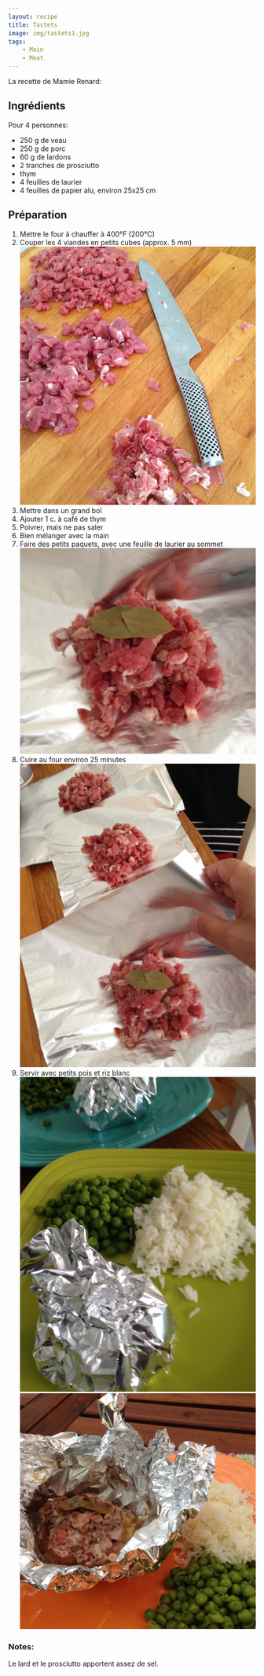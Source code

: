 ```yaml
---
layout: recipe
title: Tastets
image: img/tastets1.jpg  
tags:
    - Main
    - Meat
---
```

La recette de Mamie Renard:

## Ingrédients
Pour 4 personnes:  
* 250 g de veau  
* 250 g de porc  
* 60 g de lardons  
* 2 tranches de prosciutto  
* thym  
* 4 feuilles de laurier  
* 4 feuilles de papier alu, environ 25x25 cm  

## Préparation
1. Mettre le four à chauffer à 400&deg;F (200&deg;C)
2. Couper les 4 viandes en petits cubes (approx. 5 mm)  
![image2](img/tastets2.jpg)
2. Mettre dans un grand bol
3. Ajouter 1 c. à café de thym
2. Poivrer, mais ne pas saler
5. Bien mélanger avec la main
6. Faire des petits paquets, avec une feuille de laurier au sommet  
![image3](img/tastets3.jpg)
7. Cuire au four environ 25 minutes
![image6](img/tastets6.jpg)
8. Servir avec petits pois et riz blanc  
![image4](img/tastets4.jpg)
![image5](img/tastets5.jpg)

### Notes:
Le lard et le prosciutto apportent assez de sel.